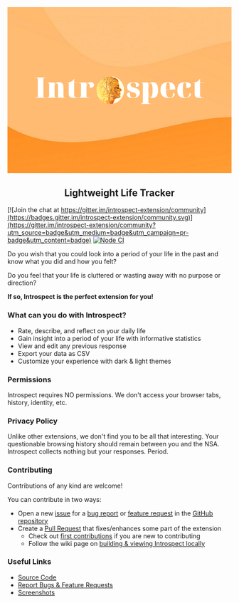 <p align="center">
<img src="https://raw.githubusercontent.com/YashTotale/introspect/main/static/banners/banner920.png">
</p>

<h2 align="center">Lightweight Life Tracker</h2>

[![Join the chat at https://gitter.im/introspect-extension/community](https://badges.gitter.im/introspect-extension/community.svg)](https://gitter.im/introspect-extension/community?utm_source=badge&utm_medium=badge&utm_campaign=pr-badge&utm_content=badge)
[![Node CI](https://github.com/YashTotale/introspect/workflows/Node%20CI/badge.svg)](https://github.com/YashTotale/introspect/actions?query=workflow%3A%22Node+CI%22)

Do you wish that you could look into a period of your life in the past and know what you did and how you felt?

Do you feel that your life is cluttered or wasting away with no purpose or direction?

**If so, Introspect is the perfect extension for you!**

### What can you do with Introspect?

- Rate, describe, and reflect on your daily life
- Gain insight into a period of your life with informative statistics
- View and edit any previous response
- Export your data as CSV
- Customize your experience with dark & light themes

### Permissions

Introspect requires NO permissions. We don't access your browser tabs, history, identity, etc.

### Privacy Policy

Unlike other extensions, we don't find you to be all that interesting. Your questionable browsing history should remain between you and the NSA. Introspect collects nothing but your responses. Period.

### Contributing

Contributions of any kind are welcome!

You can contribute in two ways:

- Open a new [issue](https://github.com/YashTotale/introspect/issues) for a [bug report](https://github.com/YashTotale/introspect/issues/new?labels=bug&template=bug_report.md) or [feature request](https://github.com/YashTotale/introspect/issues/new?labels=enhancement&template=feature_request.md) in the [GitHub repository](https://github.com/YashTotale/introspect)
- Create a [Pull Request](https://github.com/YashTotale/introspect/pulls) that fixes/enhances some part of the extension
  - Check out [first contributions](https://github.com/firstcontributions/first-contributions) if you are new to contributing
  - Follow the wiki page on [building & viewing Introspect locally](https://github.com/YashTotale/introspect/wiki/Building-&-Viewing-Locally)

### Useful Links

- [Source Code](https://github.com/YashTotale/introspect)
- [Report Bugs & Feature Requests](https://github.com/YashTotale/introspect/issues/new/choose)
- [Screenshots](https://github.com/YashTotale/introspect/tree/main/static/screenshots)
